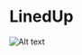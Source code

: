 # LinedUp

![Alt text](https://github.com/FlowerOfTheBridges/LinedUp/tree/master/first_prototype/mockups/Login.png "mockup")